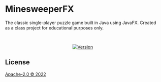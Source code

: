 # MinesweeperFX

<p>
The classic single-player puzzle game built in Java using JavaFX.
Created as a class project for educational purposes only.
</p>
<br>

<div align="center">

[![Version](https://img.shields.io/badge/Version-1.0.0-blue)](https://github.com/acsetter/minesweeperfx)

</div>

## License

[Apache-2.0 © 2022](https://github.com/acsetter/minesweeperfx/LICENSE)

[github-tag-image]: https://img.shields.io/badge/Version-0.1.0-blue
